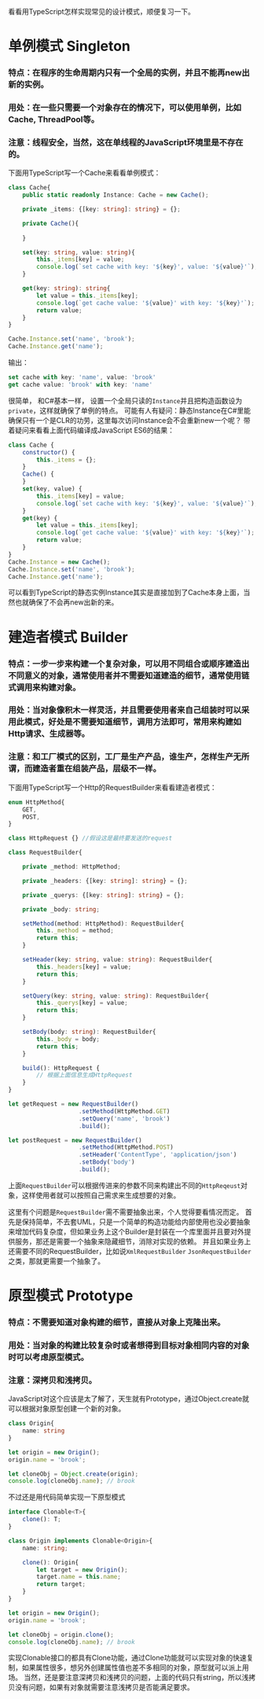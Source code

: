 看看用TypeScript怎样实现常见的设计模式，顺便复习一下。

# 单例模式 Singleton

### 特点：在程序的生命周期内只有一个全局的实例，并且不能再new出新的实例。

### 用处：在一些只需要一个对象存在的情况下，可以使用单例，比如Cache, ThreadPool等。

### 注意：线程安全，当然，这在单线程的JavaScript环境里是不存在的。

下面用TypeScript写一个Cache来看看单例模式：

```ts
class Cache{
    public static readonly Instance: Cache = new Cache();

    private _items: {[key: string]: string} = {};

    private Cache(){
 
    }

    set(key: string, value: string){
        this._items[key] = value;
        console.log(`set cache with key: '${key}', value: '${value}'`);
    }

    get(key: string): string{
        let value = this._items[key];
        console.log(`get cache value: '${value}' with key: '${key}'`);
        return value;
    }
}

Cache.Instance.set('name', 'brook');
Cache.Instance.get('name');
```
输出：

```ts
set cache with key: 'name', value: 'brook'
get cache value: 'brook' with key: 'name'
```

很简单， 和C#基本一样， 设置一个全局只读的`Instance`并且把构造函数设为`private`，这样就确保了单例的特点。
可能有人有疑问：静态Instance在C#里能确保只有一个是CLR的功劳，这里每次访问Instance会不会重新new一个呢？
带着疑问来看看上面代码编译成JavaScript ES6的结果：

```js
class Cache {
    constructor() {
        this._items = {};
    }
    Cache() {
    }
    set(key, value) {
        this._items[key] = value;
        console.log(`set cache with key: '${key}', value: '${value}'`);
    }
    get(key) {
        let value = this._items[key];
        console.log(`get cache value: '${value}' with key: '${key}'`);
        return value;
    }
}
Cache.Instance = new Cache();
Cache.Instance.set('name', 'brook');
Cache.Instance.get('name');
```
可以看到TypeScript的静态实例Instance其实是直接加到了Cache本身上面，当然也就确保了不会再new出新的来。

# 建造者模式 Builder

### 特点：一步一步来构建一个复杂对象，可以用不同组合或顺序建造出不同意义的对象，通常使用者并不需要知道建造的细节，通常使用链式调用来构建对象。

### 用处：当对象像积木一样灵活，并且需要使用者来自己组装时可以采用此模式，好处是不需要知道细节，调用方法即可，常用来构建如Http请求、生成器等。

### 注意：和工厂模式的区别，工厂是生产产品，谁生产，怎样生产无所谓，而建造者重在组装产品，层级不一样。

下面用TypeScript写一个Http的RequestBuilder来看看建造者模式：

```ts
enum HttpMethod{
    GET,
    POST,
}

class HttpRequest {} //假设这是最终要发送的request

class RequestBuilder{

    private _method: HttpMethod;

    private _headers: {[key: string]: string} = {};

    private _querys: {[key: string]: string} = {};

    private _body: string;

    setMethod(method: HttpMethod): RequestBuilder{
        this._method = method;
        return this;
    }

    setHeader(key: string, value: string): RequestBuilder{
        this._headers[key] = value;
        return this;
    }

    setQuery(key: string, value: string): RequestBuilder{
        this._querys[key] = value;
        return this;
    }

    setBody(body: string): RequestBuilder{
        this._body = body;
        return this;
    }

    build(): HttpRequest {
        // 根据上面信息生成HttpRequest
    }
}

let getRequest = new RequestBuilder()
                    .setMethod(HttpMethod.GET)
                    .setQuery('name', 'brook')
                    .build();

let postRequest = new RequestBuilder()
                    .setMethod(HttpMethod.POST)
                    .setHeader('ContentType', 'application/json')
                    .setBody('body')
                    .build();
```
上面`RequestBuilder`可以根据传进来的参数不同来构建出不同的`HttpReqeust`对象，这样使用者就可以按照自己需求来生成想要的对象。

这里有个问题是`RequestBuilder`需不需要抽象出来，个人觉得要看情况而定。
首先是保持简单，不去套UML，只是一个简单的构造功能给内部使用也没必要抽象来增加代码复杂度，但如果业务上这个Builder是封装在一个库里面并且要对外提供服务，那还是需要一个抽象来隐藏细节，消除对实现的依赖。
并且如果业务上还需要不同的RequestBuilder，比如说`XmlRequestBuilder` `JsonRequestBuilder`之类，那就更需要一个抽象了。

# 原型模式 Prototype

### 特点：不需要知道对象构建的细节，直接从对象上克隆出来。

### 用处：当对象的构建比较复杂时或者想得到目标对象相同内容的对象时可以考虑原型模式。

### 注意：深拷贝和浅拷贝。

JavaScript对这个应该是太了解了，天生就有Prototype，通过Object.create就可以根据对象原型创建一个新的对象。

```ts
class Origin{
    name: string
}

let origin = new Origin();
origin.name = 'brook';

let cloneObj = Object.create(origin);
console.log(cloneObj.name); // brook
```
不过还是用代码简单实现一下原型模式

```ts
interface Clonable<T>{
    clone(): T;
}

class Origin implements Clonable<Origin>{
    name: string;

    clone(): Origin{
        let target = new Origin();
        target.name = this.name;
        return target;
    }
}

let origin = new Origin();
origin.name = 'brook';

let cloneObj = origin.clone();
console.log(cloneObj.name); // brook
```
实现Clonable接口的都具有Clone功能，通过Clone功能就可以实现对象的快速复制，如果属性很多，想另外创建属性值也差不多相同的对象，原型就可以派上用场。
当然，还是要注意深拷贝和浅拷贝的问题，上面的代码只有string，所以浅拷贝没有问题，如果有对象就需要注意浅拷贝是否能满足要求。